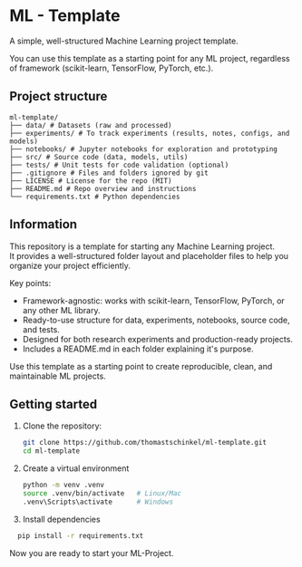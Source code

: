 # ML - Template

A simple, well-structured Machine Learning project template.

You can use this template as a starting point for any ML project, regardless of framework (scikit-learn, TensorFlow, PyTorch, etc.).

## Project structure

```
ml-template/
├── data/ # Datasets (raw and processed)
├── experiments/ # To track experiments (results, notes, configs, and models)
├── notebooks/ # Jupyter notebooks for exploration and prototyping
├── src/ # Source code (data, models, utils)
├── tests/ # Unit tests for code validation (optional)
├── .gitignore # Files and folders ignored by git
├── LICENSE # License for the repo (MIT)
├── README.md # Repo overview and instructions
└── requirements.txt # Python dependencies
```

## Information

This repository is a template for starting any Machine Learning project.  
It provides a well-structured folder layout and placeholder files to help you organize your project efficiently.  

Key points:
- Framework-agnostic: works with scikit-learn, TensorFlow, PyTorch, or any other ML library.
- Ready-to-use structure for data, experiments, notebooks, source code, and tests.
- Designed for both research experiments and production-ready projects.
- Includes a README.md in each folder explaining it's purpose.

Use this template as a starting point to create reproducible, clean, and maintainable ML projects.

## Getting started
1. Clone the repository:
   ```bash
   git clone https://github.com/thomastschinkel/ml-template.git
   cd ml-template
   ```
2. Create a virtual environment
   ```bash
   python -m venv .venv
   source .venv/bin/activate   # Linux/Mac
   .venv\Scripts\activate      # Windows
   ```
3. Install dependencies
```bash
  pip install -r requirements.txt
  ```

Now you are ready to start your ML-Project. 
